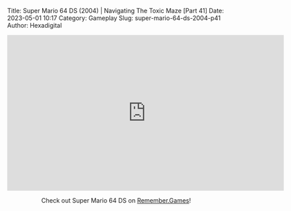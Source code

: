 Title: Super Mario 64 DS (2004) | Navigating The Toxic Maze [Part 41]
Date: 2023-05-01 10:17
Category: Gameplay
Slug: super-mario-64-ds-2004-p41
Author: Hexadigital

<center><iframe src="https://www.youtube.com/embed/dofbgYq7MKc?feature=oembed" allow="accelerometer; autoplay; encrypted-media; gyroscope; picture-in-picture" width="640" height="360" frameborder="0"></iframe>

Check out Super Mario 64 DS on [Remember.Games](https://remember.games/game/2250/super-mario-64-ds/)!</center>